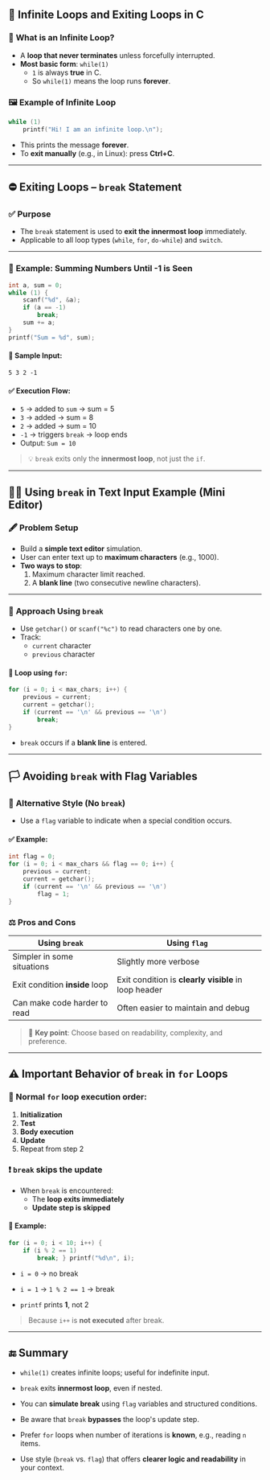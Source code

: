 ## 🔁 **Infinite Loops and Exiting Loops in C**

### 📌 **What is an Infinite Loop?**

- A **loop that never terminates** unless forcefully interrupted.
- **Most basic form**: `while(1)`
    - `1` is always **true** in C.
    - So `while(1)` means the loop runs **forever**.

### 🖼️ **Example of Infinite Loop**

```c
while (1)     
	printf("Hi! I am an infinite loop.\n");
```

- This prints the message **forever**.
- To **exit manually** (e.g., in Linux): press **Ctrl+C**.

---

## ⛔ **Exiting Loops – `break` Statement**

### ✅ **Purpose**

- The `break` statement is used to **exit the innermost loop** immediately.
- Applicable to all loop types (`while`, `for`, `do-while`) and `switch`.

---

### 🧮 **Example: Summing Numbers Until -1 is Seen**

```c
int a, sum = 0; 
while (1) {     
	scanf("%d", &a);     
	if (a == -1)         
		break;     
	sum += a; 
} 
printf("Sum = %d", sum);
```

#### 🧾 Sample Input:

```
5 3 2 -1
```

#### ✅ Execution Flow:

- `5` → added to `sum` → sum = 5
- `3` → added → sum = 8
- `2` → added → sum = 10
- `-1` → triggers `break` → loop ends
- Output: `Sum = 10`

> 💡 `break` exits only the **innermost loop**, not just the `if`.

---

## 🧑‍💻 **Using `break` in Text Input Example (Mini Editor)**

### 🖋️ **Problem Setup**

- Build a **simple text editor** simulation.
- User can enter text up to **maximum characters** (e.g., 1000).
- **Two ways to stop**:
    1. Maximum character limit reached.
    2. A **blank line** (two consecutive newline characters).

---

### 🧱 **Approach Using `break`**

- Use `getchar()` or `scanf("%c")` to read characters one by one.
- Track:
    - `current` character
    - `previous` character

#### 🔁 Loop using `for`:

```c
for (i = 0; i < max_chars; i++) {     
	previous = current;     
	current = getchar();     
	if (current == '\n' && previous == '\n')         
		break; 
}
```

- `break` occurs if a **blank line** is entered.

---

## 🏳️ **Avoiding `break` with Flag Variables**

### 🔁 **Alternative Style (No `break`)**

- Use a `flag` variable to indicate when a special condition occurs.

#### ✅ Example:

```c
int flag = 0; 
for (i = 0; i < max_chars && flag == 0; i++) {     
	previous = current;     
	current = getchar();     
	if (current == '\n' && previous == '\n')         
		flag = 1; 
}
```

### ⚖️ **Pros and Cons**

|Using `break`|Using `flag`|
|---|---|
|Simpler in some situations|Slightly more verbose|
|Exit condition **inside** loop|Exit condition is **clearly visible** in loop header|
|Can make code harder to read|Often easier to maintain and debug|

> 🧠 **Key point**: Choose based on readability, complexity, and preference.

---

## ⚠️ **Important Behavior of `break` in `for` Loops**

### 🚦 Normal `for` loop execution order:

1. **Initialization**
2. **Test**
3. **Body execution**
4. **Update**
5. Repeat from step 2

### ❗ `break` skips the update

- When `break` is encountered:
    - The **loop exits immediately**
    - **Update step is skipped**

#### 🧪 Example:

```c
for (i = 0; i < 10; i++) {     
	if (i % 2 == 1)         
		break; } printf("%d\n", i);
```

- `i = 0` → no break
    
- `i = 1` → `1 % 2 == 1` → break
    
- `printf` prints **1**, not 2
    

> Because `i++` is **not executed** after break.

---

## 🔚 **Summary**

- `while(1)` creates infinite loops; useful for indefinite input.
    
- `break` exits **innermost loop**, even if nested.
    
- You can **simulate break** using `flag` variables and structured conditions.
    
- Be aware that `break` **bypasses** the loop's update step.
    
- Prefer `for` loops when number of iterations is **known**, e.g., reading `n` items.
    
- Use style (`break` vs. `flag`) that offers **clearer logic and readability** in your context.